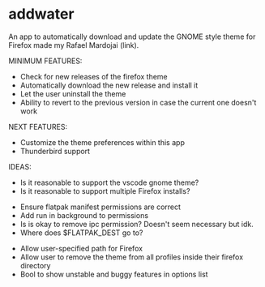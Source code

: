 # addwater

An app to automatically download and update the GNOME style theme for Firefox made my Rafael Mardojai (link).

MINIMUM FEATURES:
* Check for new releases of the firefox theme
* Automatically download the new release and install it
* Let the user uninstall the theme
* Ability to revert to the previous version in case the current one doesn't work

NEXT FEATURES:
* Customize the theme preferences within this app
* Thunderbird support

IDEAS:
* Is it reasonable to support the vscode gnome theme?
* Is it reasonable to support multiple Firefox installs? 

<!-- TODO Configure flatpak manifest properly -->
* Ensure flatpak manifest permissions are correct
* Add run in background to permissions
* Is is okay to remove ipc permission? Doesn't seem necessary but idk.
* Where does $FLATPAK_DEST go to?
<!-- TODO Add python module configparser to flatpak install manifest? -->

<!-- TODO Add profiles support -->
<!-- TODO Add multiple install support -->

<!-- TODO build preferences window for advanced users -->
* Allow user-specified path for Firefox
* Allow user to remove the theme from all profiles inside their firefox directory
* Bool to show unstable and buggy features in options list

<!-- TODO write .desktop file -->
<!-- TODO write requirements.txt -->
